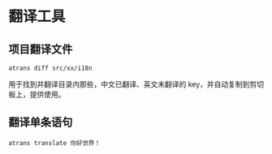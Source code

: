 # 翻译工具

## 项目翻译文件

`atrans diff src/xx/i18n`

用于找到并翻译目录内那些，中文已翻译、英文未翻译的 key，并自动复制到剪切板上，提供使用。

## 翻译单条语句

`atrans translate 你好世界！`

